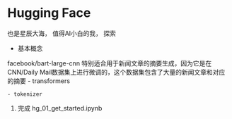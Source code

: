 # Hugging Face
[](https://github.com/sugarforever/huggingface-tutorials/blob/main/hg_01_get_started.ipynb)
也是星辰大海， 值得AI小白的我， 探索
- 基本概念

facebook/bart-large-cnn 特别适合用于新闻文章的摘要生成，因为它是在CNN/Daily Mail数据集上进行微调的，这个数据集包含了大量的新闻文章和对应的摘要
    - transformers

    - tokenizer

1. 完成 hg_01_get_started.ipynb

